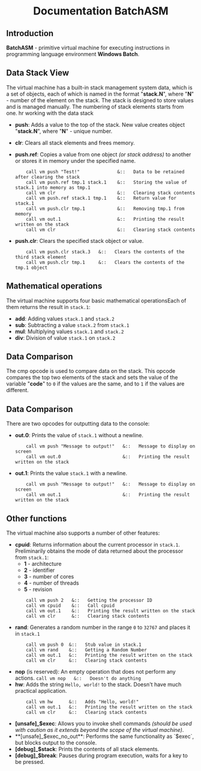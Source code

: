 <h1 align="center">Documentation BatchASM</h1>

## Introduction

**BatchASM** - primitive virtual machine for executing instructions in
programming language environment **Windows Batch**.

## Data Stack View

The virtual machine has a built-in stack management system
data, which is a set of objects, each of which is named in the format "**stack.N**",  where "**N**" - number of the element on the stack.
The stack is designed to store values and is managed manually.
The numbering of stack elements starts from one.
hr working with the data stack

- **push**: Adds a value to the top of the stack. New value creates object "**stack.N**", where "**N**" - unique number.
- **clr**: Clears all stack elements and frees memory.
- **push.ref**: Copies a value from one object *(or stack address)* to another or stores it in memory under the specified name.
    ```
        call vm push "Test!"              &::   Data to be retained after clearing the stack
        call vm push.ref tmp.1 stack.1    &::   Storing the value of stack.1 into memory as tmp.1
        call vm clr                       &::   Clearing stack contents
        call vm push.ref stack.1 tmp.1    &::   Return value for stack.1
        call vm push.clr tmp.1            &::   Removing tmp.1 from memory
        call vm out.1                     &::   Printing the result written on the stack
        call vm clr                       &::   Clearing stack contents
    ```
        
- **push.clr**: Clears the specified stack object or value.
    ```
        call vm push.clr stack.3   &::   Clears the contents of the third stack element
        call vm push.clr tmp.1     &::   Clears the contents of the tmp.1 object
    ```

## Mathematical operations

The virtual machine supports four basic mathematical operationsEach of them returns the result in `stack.1`:

- **add**: Adding values `stack.1` and `stack.2`
- **sub**: Subtracting a value `stack.2` from `stack.1`
- **mul**: Multiplying values `stack.1` and `stack.2`
- **div**:  Division of value `stack.1` on `stack.2`

## Data Comparison

The cmp opcode is used to compare data on the stack. This opcode compares the top two elements of the stack and sets the value of the variable "**code**" to `0` if the values are the same, and to `1` if the values are different.

## Data Comparison

There are two opcodes for outputting data to the console:

- **out.0**: Prints the value of `stack.1` without a newline.
    ```
        call vm push "Message to output!"   &::   Message to display on screen
        call vm out.0                       &::   Printing the result written on the stack
    ```
- **out.1**: Prints the value `stack.1` with a newline.
    ```
        call vm push "Message to output!"   &::   Message to display on screen
        call vm out.1                       &::   Printing the result written on the stack
    ```

## Other functions

The virtual machine also supports a number of other features:

-   **cpuid**: Returns information about the current processor in `stack.1`. Preliminarily obtains the mode of data returned about the processor from `stack.1`:
    -   **1** - architecture
    -   **2** - identifier
    -   **3** - number of cores
    -   **4** - number of threads
    -   **5** - revision
    ```
        call vm push 2   &::   Getting the processor ID
        call vm cpuid    &::   Call cpuid
        call vm out.1    &::   Printing the result written on the stack
        call vm clr      &::   Clearing stack contents
    ```
-   **rand**: Generates a random number in the range `0` to `32767` and places it in `stack.1`
    ```
        call vm push 0  &::   Stub value in stack.1
        call vm rand    &::   Getting a Random Number
        call vm out.1   &::   Printing the result written on the stack
        call vm clr     &::   Clearing stack contents
    ```
-   **nop** (is reserved): An empty operation that does not perform any actions.
        ```
        call vm nop   &::   Doesn't do anything
        ```
-   **hw**: Adds the string `Hello, world!` to the stack. Doesn't have much practical application.
    ```
        call vm hw      &::   Adds "Hello, world!"
        call vm out.1   &::   Printing the result written on the stack
        call vm clr     &::   Clearing stack contents
    ```
-   **\[unsafe\]\_$exec**: Allows you to invoke shell commands *(should be used with caution as it extends beyond the scope of the virtual machine)*.
-   **\[unsafe\]\_$exec_no_out**: Performs the same functionality as `$exec`, but blocks output to the console.
-   **\[debug\]\_$stack**: Prints the contents of all stack elements.
-   **\[debug\]\_$break**: Pauses during program execution, waits for a key to be pressed.
